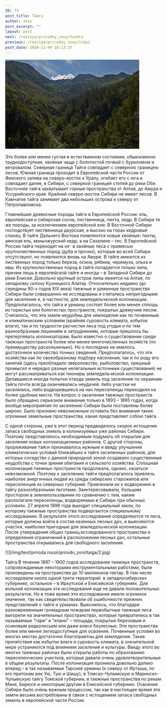 ```yaml
---
ID: 73
post_title: Тайга
author: alex
post_excerpt: ""
layout: post
next: /rossiya/prirodny_zony/tundra
previous: /rossiya/prirodny_zony/stepi
post_date: 2010-11-04 16:13:27
---
```


 

![](/img/book/588.jpg)

Это более или менее густая в естественном состоянии, обыкновенно труднодоступная, хвойная чаща с болотистой почвой с буреломом и ветровалом. Северная граница Тайги совпадает с северною границею лесов. Южная граница проходит в Европейской части России от Финского залива на северо-восток к Уралу, огибает его с юга и совпадает далее, в Сибири, с северной границей степей до реки Оби. Восточнее тайга захватывает горные пространства от Алтая, до Амура и Уссурийского края. Крайний cевepo-восток Сибири не имеет лесов. В Камчатке тайга занимает два небольших острова к северу от Петропавловска.
  
Главнейшие древесные породы тайги в Европейской России: ель, европейская и сибирская сосна, лиственница, пихта, кедр. В Сибири те же породы, за исключением европейской ели. В Восточной Сибири господствует лиственница даурская, а высоко на горах кедровый сланец. В тайге Дальнего Востока появляются новые хвойные: пихты, аянская ель, маньчжурский кедр, а на Сахалине – тис. В Европейской России тайга переходит на юг &nbsp;в хвойные леса с примесью крупнолиственных пород (дуба и прочих), которые во всей Сибири отсутствуют, но появляются вновь на Амуре. В тайге имеются из лиственных пород только береза, осина, рябина, черемуха, ольха и ивы. Из крупнолиственных пород в тайге попадается только липа, причем лишь в европейской тайге и иногда – в Западной Сибири до реки Енисея. Довольно крупный остров липы имеется на Алтае, по западному склону Кузнецкого Алатау.
Относительно недавно (до середины 90-х годов XIX века) таежные и урманные пространства Сибири были совершенно не исследованы и считались непригодными для заселения и, в частности, для земледельческой колонизации. Предполагалось, что тайга и урманы состоят более или менее сплошь из гористых или болотистых пространств, покрытых дремучим лесом. Считалось, что эти земли неудобны для земледелия как по почвенным и климатическим условиям (крайняя суровость климата, избыток влаги), так и по трудности расчистки леса под угодья и по тем разнообразным лишениям и затруднениям, которые пришлось бы претерпевать колонизаторам. 
Было известно о существовании среди таежных пространств более или менее многочисленных хозяйств (по преимуществу раскольничьих). Но о последних не имелось достаточное количество точных сведений. Предполагалось, что эти хозяйства как по своеобразному подбору населения, так и по роду его занятий (здесь преобладало звероловство, рыболовство, орешный промысел и нередко разные нелегальные источники существования) не могут рассматриваться как пионеры земледельческой колонизации. 
Делавшиеся иногда попытки отвода земель под заселение по окраинам тайги почти всегда оканчивались неудачей: либо участки не заселялись, либо водворившиеся на них переселенцы переходили на более удобные места. На вопрос о заселении таежных пространств было обращено серьезное внимание только в 1893 – 1895 годах, когда вообще мероприятия по заселению Сибири были поставлены более широко. Было признано невозможным оставить без внимания такие огромные земельные пространства, какие представляет собою тайга.  
  
С одной стороны, уже в этот период предвиделось скорое истощение запаса свободных земель в колонизуемых уже районах Сибири. Поэтому представлялось необходимым подумать об открытии для заселения новых колонизационных районов. С другой стороны, прореживание тайги признавалось нужным и ввиду улучшения климатических условий ближайших к тайге заселенных районов, для которых соседство с данной природной зоной создавало существенные неудобства с точки зрения обитания и сельского хозяйства. 
Сплошная колонизация таежных пространств продолжала, однако, казаться невозможной. Поэтому к заселению тайги предполагалось привлечь наиболее энергичных людей из среды сибирских старожилов или переселенцев из северных губерний. Привлекали их к водворению в тайгу разнообразными льготами. Заинтересовывали, большим простором в землепользовании по сравнению с тем, каким располагали переселенцы, водворяемые в Сибири при обычных условиях. 
27 апреля 1896 года выходит специальный закон, по которому таежные пространства подвергаются специальному исследованию. В результате этого исследования определяются те леса, которые должны войти в состав казенных лесных дач, и выясняются участки, наиболее пригодные для земледельческой колонизации. После утверждения общих границ исследованного пространства и определения ограничений в расположении лесных дач, остальные пространства открывались для свободного заселения. 


![](/img/text/priroda rossii/prirodn_zoni/taiga/2.jpg)

Тайга 
В течение 1897 – 1900 годов исследования таежных пространств, сопровождаемые некоторыми инструментальными работами, были произведены на пространстве до 10 миллионов гектар. В том числе исследовали около одной трети территорий&nbsp; в западносибирских губерниях, остальное – в Иркутской и Енисейской губерниях. Для вольной колонизации эти исследования еще не давали положительных результатов. 
Но в тоже время эти исследования имели огромное значение, так как свидетельствовали об ошибочности прежних представлений о тайге и урманах. Выяснилось, что благодаря разновременным громадным пожарам первобытные таежные леса выгорели на значительных пространствах, которые превратились в так называемые "гари" и "елани" – площади, покрытые березовым и осиновым редколесьем или даже вовсе безлесные. Эти пространства более или менее легкодоступные для освоения. 
Почвенные условия во многих местах достаточно благоприятны для земледелия. Такие препятствия как избыток влаги и суровость климата, в значительной мере устраняются под влиянием заселения и культуры. Ввиду этого во многих таежных районах были открыты работы по образованию переселенческих участков, которые давали очень удовлетворительные в общем результаты. После колонизация проникла довольно далеко вперед – в так называемые Tapскиe урманы (к северу от Иртыша, по его притокам рек Ую, Тую и Шишу), в Томско-Чулымскую и Маринско-Чулымскую тайгу Томской губернии, в таежные пространства по рекам Мане, Бирюсе и некоторым другим в Енисейской губернию. Освоение Сибири было очень важным процессом, так как в настоящее время эти земли весьма востребованы в связи с истощением запаса свободных земель в европейской части России.